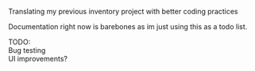 Translating my previous inventory project with better coding practices <br/>

Documentation right now is barebones as im just using this as a todo list.

TODO: <br/>
Bug testing <br/>
UI improvements? <br/>
